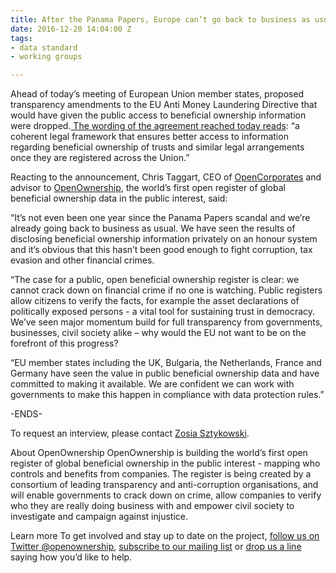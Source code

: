 ```yaml
---
title: After the Panama Papers, Europe can’t go back to business as usual
date: 2016-12-20 14:04:00 Z
tags:
- data standard
- working groups

---
```


Ahead of today’s meeting of European Union member states, proposed transparency amendments to the EU Anti Money Laundering Directive that would have given the public access to beneficial ownership information were dropped.[ The wording of the agreement reached today reads](http://data.consilium.europa.eu/doc/document/ST-15605-2016-INIT/en/pdf): “a coherent legal framework that ensures better access to information regarding beneficial ownership of trusts and similar legal arrangements once they are registered across the Union.”

Reacting to the announcement, Chris Taggart, CEO of [OpenCorporates](http://opencorporates.com) and advisor to [OpenOwnership](openownership.org), the world’s first open register of global beneficial ownership data in the public interest, said:

“It’s not even been one year since the Panama Papers scandal and we’re already going back to business as usual. We have seen the results of disclosing beneficial ownership information privately on an honour system and it’s obvious that this hasn’t been good enough to fight corruption, tax evasion and other financial crimes.

“The case for a public, open beneficial ownership register is clear: we cannot crack down on financial crime if no one is watching. Public registers allow citizens to verify the facts, for example the asset declarations of politically exposed persons - a vital tool for sustaining trust in democracy. We’ve seen major momentum build for full transparency from governments, businesses, civil society alike – why would the EU not want to be on the forefront of this progress?

“EU member states including the UK, Bulgaria, the Netherlands, France and Germany have seen the value in public beneficial ownership data and have committed to making it available. We are confident we can work with governments to make this happen in compliance with data protection rules.”

-ENDS-

To request an interview, please contact [Zosia Sztykowski](zosia@openownership.org).

About OpenOwnership
OpenOwnership is building the world’s first open register of global beneficial ownership in the public interest - mapping who controls and benefits from companies. The register is being created by a consortium of leading transparency and anti-corruption organisations, and will enable governments to crack down on crime, allow companies to verify who they are really doing business with and empower civil society to investigate and campaign against injustice.

Learn more
To get involved and stay up to date on the project, [follow us on Twitter @openownership](http://twitter.com/openownership), [subscribe to our mailing list](http://eepurl.com/bWAo5z) or [drop us a line](zosia@openownership.org) saying how you’d like to help.